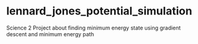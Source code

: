 # lennard_jones_potential_simulation
Science 2 Project about finding minimum energy state using gradient descent and minimum energy path
